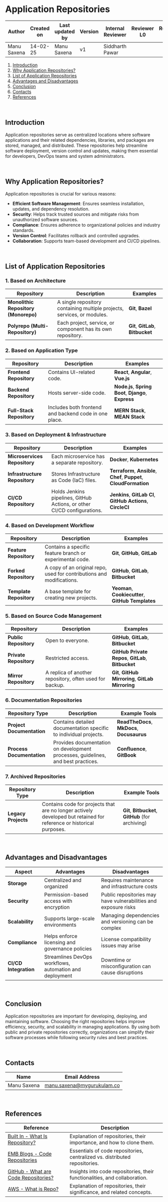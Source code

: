 # Application Repositories

| **Author** | **Created on** | **Last updated by** |**Version**| **Internal Reviewer** | **Reviewer L0** |**Reviewer L1** |**Reviewer L2** |
|------------|----------------|---------------------|-----------|---------------|---------------|---------------|---------------|
| Manu Saxena | 14-02-25      | Manu Saxena         | v1 | Siddharth Pawar |  | | |

1. [Introduction](#introduction)
2. [Why Application Repositories?](#why-application-repositories)
3. [List of Application Repositories](#list-of-application-repositories)
4. [Advantages and Disadvantages](#advantages-and-disadvantages)
5. [Conclusion](#conclusion)
6. [Contacts](#contacts)
7. [References](#references)

<br>

## Introduction
Application repositories serve as centralized locations where software applications and their related dependencies, libraries, and packages are stored, managed, and distributed. These repositories help streamline software deployment, version control and updates, making them essential for developers, DevOps teams and system administrators.

<br>

## Why Application Repositories?

Application repositories is crucial for various reasons:
- **Efficient Software Management**: Ensures seamless installation, updates, and dependency resolution.
- **Security**: Helps track trusted sources and mitigate risks from unauthorized software sources.
- **Compliance**: Ensures adherence to organizational policies and industry standards.
- **Version Control**: Facilitates rollback and controlled upgrades.
- **Collaboration**: Supports team-based development and CI/CD pipelines.

<br>

## List of Application Repositories

### **1. Based on Architecture**
| **Repository** | **Description** | **Examples** |
|----------------|-----------------|----------------------|
| **Monolithic Repository (Monorepo)** | A single repository containing multiple projects, services, or modules. | **Git**, **Bazel** |
| **Polyrepo (Multi-Repository)** | Each project, service, or component has its own repository. | **Git**, **GitLab**, **Bitbucket** |

### **2. Based on Application Type**
| **Repository** | **Description** | **Examples** |
|----------------|-----------------|----------------------|
| **Frontend Repository** | Contains UI-related code. | **React**, **Angular**, **Vue.js** |
| **Backend Repository** | Hosts server-side code. | **Node.js**, **Spring Boot**, **Django**, **Express** |
| **Full-Stack Repository** | Includes both frontend and backend code in one place. | **MERN Stack**, **MEAN Stack** |

### **3. Based on Deployment & Infrastructure**
| **Repository** | **Description** | **Examples** |
|----------------|-----------------|----------------------|
| **Microservices Repository** | Each microservice has a separate repository. | **Docker**, **Kubernetes** |
| **Infrastructure Repository** | Stores Infrastructure as Code (IaC) files. | **Terraform**, **Ansible**, **Chef**, **Puppet**, **CloudFormation** |
| **CI/CD Repository** | Holds Jenkins pipelines, GitHub Actions, or other CI/CD configurations. | **Jenkins**, **GitLab CI**, **GitHub Actions**, **CircleCI** |

### **4. Based on Development Workflow**
| **Repository** | **Description** | **Examples** |
|----------------|-----------------|----------------------|
| **Feature Repository** | Contains a specific feature branch or experimental code. | **Git**, **GitHub**, **GitLab** |
| **Forked Repository** | A copy of an original repo, used for contributions and modifications. | **GitHub**, **GitLab**, **Bitbucket** |
| **Template Repository** | A base template for creating new projects. | **Yeoman**, **Cookiecutter**, **GitHub Templates** |

### **5. Based on Source Code Management**
| **Repository** | **Description** | **Examples** |
|----------------|-----------------|----------------------|
| **Public Repository** | Open to everyone. | **GitHub**, **GitLab**, **Bitbucket** |
| **Private Repository** | Restricted access. | **GitHub Private Repos**, **GitLab**, **Bitbucket** |
| **Mirror Repository** | A replica of another repository, often used for backup. | **Git**, **GitHub Mirroring**, **GitLab Mirroring** |



### 6. Documentation Repositories

| **Repository Type**        | **Description**                                             | **Example Tools**                      |
|----------------------------|-------------------------------------------------------------|----------------------------------------|
| **Project Documentation**  | Contains detailed documentation specific to individual projects. | **ReadTheDocs**, **MkDocs**, **Docusaurus** |
| **Process Documentation**  | Provides documentation on development processes, guidelines, and best practices. | **Confluence**, **GitBook**  |

### 7. Archived Repositories

| **Repository Type**        | **Description**                                             | **Example Tools**                      |
|----------------------------|-------------------------------------------------------------|----------------------------------------|
| **Legacy Projects**         | Contains code for projects that are no longer actively developed but retained for reference or historical purposes. | **Git**, **Bitbucket**, **GitHub** (for archiving) |


<br>

## Advantages and Disadvantages

| **Aspect** | **Advantages** | **Disadvantages** |
|-----------|--------------|----------------|
| **Storage** | Centralized and organized | Requires maintenance and infrastructure costs |
| **Security** | Permission-based access with encryption | Public repositories may have vulnerabilities and exposure risks |
| **Scalability** | Supports large-scale environments | Managing dependencies and versioning can be complex |
| **Compliance** | Helps enforce licensing and governance policies | License compatibility issues may arise |
| **CI/CD Integration** | Streamlines DevOps workflows, automation and deployment | Downtime or misconfiguration can cause disruptions |

<br>

## Conclusion

Application repositories are important for developing, deploying, and maintaining software. Choosing the right repositories helps improve efficiency, security, and scalability in managing applications. By using both public and private repositories correctly, organizations can simplify their software processes while following security rules and best practices.

<br>

## Contacts

| Name| Email Address      |
|-----|--------------------------|
| Manu Saxena | manu.saxena@mygurukulam.co|

<br>


## References
| **Reference** | **Description** |
|---------------|-----------------|
| [Built In - What Is Repository?](https://builtin.com/software-engineering-perspectives/repository?utm_source=chatgpt.com) | Explanation of repositories, their importance, and how to clone them. |
| [EMB Blogs - Code Repositories](https://blog.emb.global/essentials-of-code-repository/?utm_source=chatgpt.com) | Essentials of code repositories, centralized vs. distributed repositories. |
| [GitHub - What are Code Repositories?](https://github.com/resources/articles/software-development/what-are-code-repositories?utm_source=chatgpt.com) | Insights into code repositories, their functionalities, and collaboration. |
| [AWS - What is Repo?](https://aws.amazon.com/what-is/repo/?utm_source=chatgpt.com) | Explanation of repositories, their significance, and related concepts. |
